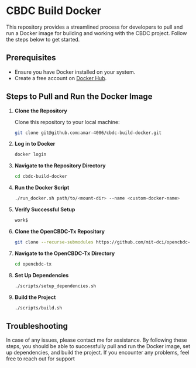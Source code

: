 # CBDC Build Docker

This repository provides a streamlined process for developers to pull and run a Docker image for building and working with the CBDC project. Follow the steps below to get started.

## Prerequisites

- Ensure you have Docker installed on your system.
- Create a free account on [Docker Hub](https://hub.docker.com/).

## Steps to Pull and Run the Docker Image

1. **Clone the Repository**

   Clone this repository to your local machine:

   ```bash
   git clone git@github.com:amar-4006/cbdc-build-docker.git
   ```
2. **Log in to Docker**

   ```bash
   docker login
   ```
4. **Navigate to the Repository Directory**

   ```bash
   cd cbdc-build-docker
   ```
6. **Run the Docker Script**

   ```bash
   ./run_docker.sh path/to/<mount-dir> --name <custom-docker-name>
   ```
8. **Verify Successful Setup**

   ```bash
   work$
   ```
10. **Clone the OpenCBDC-Tx Repository**

    ```bash
    git clone --recurse-submodules https://github.com/mit-dci/opencbdc-tx
    ```
12. **Navigate to the OpenCBDC-Tx Directory**

    ```bash
    cd opencbdc-tx
    ```
14. **Set Up Dependencies**

    ```bash
    ./scripts/setup_dependencies.sh
    ```
16. **Build the Project**

    ```bash
    ./scripts/build.sh
    ```
## Troubleshooting
In case of any issues, please contact me for assistance. By following these steps, you should be able to successfully pull and run the Docker image, set up dependencies, and build the project. If you encounter any problems, feel free to reach out for support
